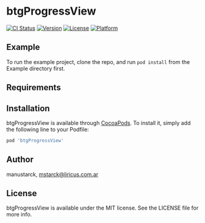 # btgProgressView

[![CI Status](https://img.shields.io/travis/manustarck/btgProgressView.svg?style=flat)](https://travis-ci.org/manustarck/btgProgressView)
[![Version](https://img.shields.io/cocoapods/v/btgProgressView.svg?style=flat)](https://cocoapods.org/pods/btgProgressView)
[![License](https://img.shields.io/cocoapods/l/btgProgressView.svg?style=flat)](https://cocoapods.org/pods/btgProgressView)
[![Platform](https://img.shields.io/cocoapods/p/btgProgressView.svg?style=flat)](https://cocoapods.org/pods/btgProgressView)

## Example

To run the example project, clone the repo, and run `pod install` from the Example directory first.

## Requirements

## Installation

btgProgressView is available through [CocoaPods](https://cocoapods.org). To install
it, simply add the following line to your Podfile:

```ruby
pod 'btgProgressView'
```

## Author

manustarck, mstarck@liricus.com.ar

## License

btgProgressView is available under the MIT license. See the LICENSE file for more info.
